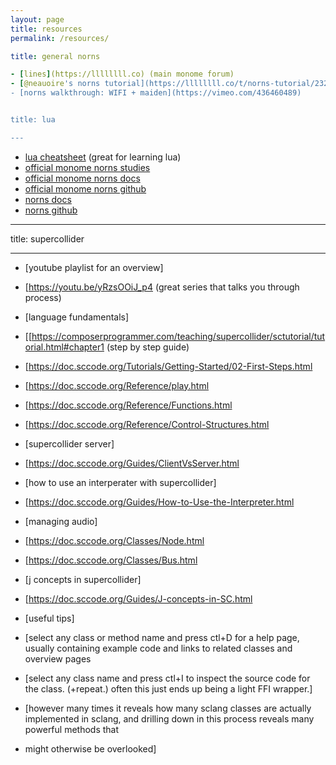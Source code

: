 ```yaml
---
layout: page
title: resources
permalink: /resources/

title: general norns 

- [lines](https://llllllll.co) (main monome forum)
- [@neauoire's norns tutorial](https://llllllll.co/t/norns-tutorial/23241)
- [norns walkthrough: WIFI + maiden](https://vimeo.com/436460489)


title: lua

---
```

 - [lua cheatsheet](https://devhints.io/lua) (great for learning lua)
 - [official monome norns studies](https://monome.org/docs/norns/study-1/)
 - [official monome norns docs](https://monome.org/docs/norns/)
 - [official monome norns github](https://github.com/monome/norns)
 - [norns docs](https://monome.org/docs/norns/)
 - [norns github](https://github.com/monome/norns)


---

title: supercollider

---
- [youtube playlist for an overview]
- [https://youtu.be/yRzsOOiJ_p4 (great series that talks you through process)

- [language fundamentals]
- [[https://composerprogrammer.com/teaching/supercollider/sctutorial/tutorial.html#chapter1 (step by step guide)
- [https://doc.sccode.org/Tutorials/Getting-Started/02-First-Steps.html
- [https://doc.sccode.org/Reference/play.html
- [https://doc.sccode.org/Reference/Functions.html
- [https://doc.sccode.org/Reference/Control-Structures.html

- [supercollider server]
- [https://doc.sccode.org/Guides/ClientVsServer.html

- [how to use an interperater with supercollider]
- [https://doc.sccode.org/Guides/How-to-Use-the-Interpreter.html



- [managing audio]
- [https://doc.sccode.org/Classes/Node.html
- [https://doc.sccode.org/Classes/Bus.html

- [j concepts in supercollider]
- [https://doc.sccode.org/Guides/J-concepts-in-SC.html

- [useful tips]
- [select any class or method name and press ctl+D for a help page, usually containing  example code and links to related classes and overview pages
- [select any class name and press ctl+I to inspect the source code for the class. (+repeat.) often this just ends up being a light FFI wrapper.]
- [however many times it reveals how many sclang classes are actually implemented in sclang, and drilling down in this process reveals many powerful methods that 
-  might otherwise be overlooked]


